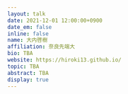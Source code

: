 ```yaml
---
layout: talk
date: 2021-12-01 12:00:00+0900
date_em: false
inline: false
name: 大内啓樹
affiliation: 奈良先端大
bio: TBA
website: https://hiroki13.github.io/
topic: TBA
abstract: TBA
display: true
---
```

